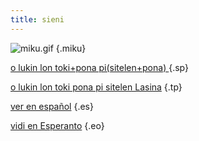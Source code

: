 ```yaml
---
title: sieni
---
```


![miku.gif](/media/miku.gif)
{.miku}
 
[o lukin lon toki+pona pi(sitelen+pona) ](/sp)
{.sp}

[o lukin lon toki pona pi sitelen Lasina](/tp)
{.tp}

[ver en español](/es)
{.es}

[vidi en Esperanto](/eo)
{.eo}
